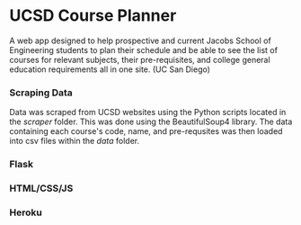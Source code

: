 # UCSD Course Planner
A web app designed to help prospective and current Jacobs School of 
Engineering students to plan their schedule and be able to see the 
list of courses for relevant subjects, their pre-requisites, and 
college general education requirements all in one site.
(UC San Diego)

### Scraping Data
Data was scraped from UCSD websites using the Python scripts
located in the *scraper* folder. This was done using the 
BeautifulSoup4 library. The data containing each course's code,
name, and pre-requsites was then loaded into csv files within
the *data* folder.

### Flask


### HTML/CSS/JS


### Heroku

